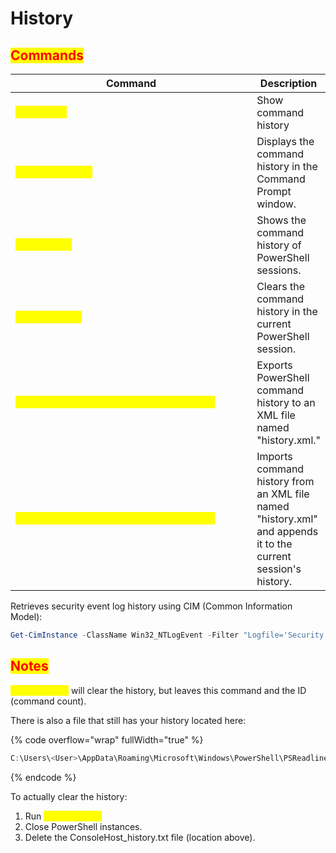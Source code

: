 # History

## <mark style="color:red;">Commands</mark>

<table data-header-hidden data-full-width="true"><thead><tr><th width="437">Command</th><th>Description</th></tr></thead><tbody><tr><td><mark style="color:yellow;"><code>doshkey /h</code></mark></td><td>Show command history</td></tr><tr><td><mark style="color:yellow;"><code>doskey /history</code></mark></td><td>Displays the command history in the Command Prompt window.</td></tr><tr><td><mark style="color:yellow;"><code>Get-History</code></mark></td><td>Shows the command history of PowerShell sessions.</td></tr><tr><td><mark style="color:yellow;"><code>Clear-History</code></mark></td><td>Clears the command history in the current PowerShell session.</td></tr><tr><td><mark style="color:yellow;"><code>Get-History | Export-Clixml history.xml</code></mark></td><td>Exports PowerShell command history to an XML file named "history.xml."</td></tr><tr><td><mark style="color:yellow;"><code>Import-Clixml history.xml | Add-History</code></mark></td><td>Imports command history from an XML file named "history.xml" and appends it to the current session's history.</td></tr></tbody></table>

Retrieves security event log history using CIM (Common Information Model):

```powershell
Get-CimInstance -ClassName Win32_NTLogEvent -Filter "Logfile='Security'"
```



## <mark style="color:red;">Notes</mark>

<mark style="color:yellow;">`Clear-History`</mark> will clear the history, but leaves this command and the ID (command count).

There is also a file that still has your history located here:

{% code overflow="wrap" fullWidth="true" %}
```powershell
C:\Users\<User>\AppData\Roaming\Microsoft\Windows\PowerShell\PSReadline\ConsoleHost_history.txt
```
{% endcode %}

To actually clear the history:

1. Run <mark style="color:yellow;">`Clear-History`</mark>
2. Close PowerShell instances.
3. Delete the ConsoleHost\_history.txt file (location above).

